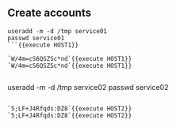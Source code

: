 

## Create accounts

```
useradd -m -d /tmp service01
passwd service01
```{{execute HOST1}}

`W/4m=cS6QSZSc*nd`{{execute HOST1}}
`W/4m=cS6QSZSc*nd`{{execute HOST1}}


```
useradd -m -d /tmp service02
passwd service02
```{{execute HOST2}}

`5;LF+J4Rfqds:DZ8`{{execute HOST2}}
`5;LF+J4Rfqds:DZ8`{{execute HOST2}}


